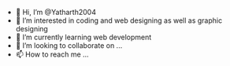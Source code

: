 - 👋 Hi, I’m @Yatharth2004
- 👀 I’m interested in coding and web designing as well as graphic designing
- 🌱 I’m currently learning web development
- 💞️ I’m looking to collaborate on ...
- 📫 How to reach me ...

<!---
Yatharth2004/Yatharth2004 is a ✨ special ✨ repository because its `README.md` (this file) appears on your GitHub profile.
You can click the Preview link to take a look at your changes.
--->
